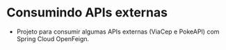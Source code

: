 # Consumindo APIs externas

- Projeto para consumir algumas APIs externas (ViaCep e PokeAPI) com Spring Cloud OpenFeign.
